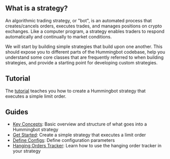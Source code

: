 ## What is a strategy?

An algorithmic trading strategy, or "bot", is an automated process that creates/cancels orders, executes trades, and manages positions on crypto exchanges. Like a computer program, a strategy enables traders to respond automatically and continually to market conditions.

We will start by building simple strategies that build upon one another. This should expose you to different parts of the Hummingbot codebase, help you understand some core classes that are frequently referred to when building strategies, and provide a starting point for developing custom strategies. 

## Tutorial

The [tutorial](./tutorial) teaches you how to create a Hummingbot strategy that executes a simple limit order.

## Guides

* [Key Concepts](./key-concepts): Basic overview and structure of what goes into a Hummingbot strategy
* [Get Started](./create-strategy): Create a simple strategy that executes a limit order
* [Define Configs](./config): Define configuration parameters
* [Hanging Orders Tracker](./hanging-orders): Learn how to use the hanging order tracker in your strategy

<!-- 
* [Display Status](./status): Customize what is displayed when the user runs the `status` command
* [Access Order Book Data](./order-book): Access real-time order book data from the strategy 
-->
